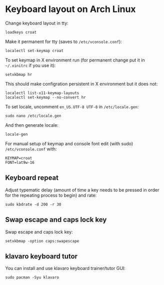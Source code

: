 # Keyboard layout on Arch Linux

Change keyboard layout in tty:
```
loadkeys croat
```

Make it permanent for tty (saves to `/etc/vconsole.conf`):
```
localectl set-keymap croat
```

To set keymap in X environment run (for permanent change put it in `~/.xinitrc` if you use it):
```
setxkbmap hr
```

This should make configration persistent in X environment but it does not:
```
localectl list-x11-keymap-layouts
localectl set-keymap --no-convert hr
```

To set locale, uncomment `en_US.UTF-8 UTF-8` in `/etc/locale.gen`:
```
sudo nano /etc/locale.gen
```

And then generate locale:
```
locale-gen
```

For manual setup of keymap and console font edit (with sudo) `/etc/vconsole.conf`  with:
```
KEYMAP=croat
FONT=lat9w-16
```

## Keyboard repeat

Adjust typematic delay (amount of time a key needs to be pressed in order for the repeating process to begin) and rate:
```
sudo kbdrate -d 200 -r 30
```

## Swap escape and caps lock key

Swap escape and caps lock key:
```
setxkbmap -option caps:swapescape
```

## klavaro keyboard tutor

You can install and use klavaro keyboard trainer/tutor GUI:
```
sudo pacman -Syu klavaro
```

